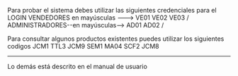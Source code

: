 Para probar el sistema debes utilizar las siguientes credenciales para el LOGIN
VENDEDORES en mayúsculas ---> VE01 VE02 VE03    /
ADMINISTRADORES--en mayúsculas--> AD01  AD02  /

Para consultar algunos productos existentes puedes utilizar los siguientes codigos
JCM1
TTL3
JCM9
SEM1
MA04
SCF2
JCM8
  ______________
Lo demás está descrito en el manual de usuario
